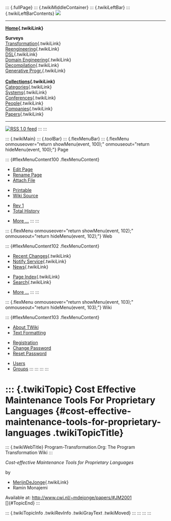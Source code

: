 ::: {.fullPage}
::: {.twikiMiddleContainer}
::: {.twikiLeftBar}
::: {.twikiLeftBarContents}
![](../pub/transformation.gif)

------------------------------------------------------------------------

**[Home](WebHome){.twikiLink}**

**Surveys**\
[Transformation](ProgramTransformation){.twikiLink}\
[Reengineering](ReengineeringWiki){.twikiLink}\
[DSL](DomainSpecificLanguages){.twikiLink}\
[Domain Engineering](DomainEngineering){.twikiLink}\
[Decompilation](DeCompilation){.twikiLink}\
[Generative Progr.](GenerativeProgrammingWiki){.twikiLink}\
\
**[Collections](CategoryCollection){.twikiLink}**\
[Categories](CategoryCategory){.twikiLink}\
[Systems](TransformationSystems){.twikiLink}\
[Conferences](TransformationConferences){.twikiLink}\
[People](TransformationPeople){.twikiLink}\
[Companies](TransformationCompanies){.twikiLink}\
[Papers](CategoryPaper){.twikiLink}

------------------------------------------------------------------------

[![](../pub/rss.gif "RSS 1.0 feed")](WebRss@skin=rss)
:::
:::

::: {.twikiMain}
::: {.toolBar}
::: {.flexMenuBar}
::: {.flexMenu onmouseover="return showMenu(event, 100);" onmouseout="return hideMenu(event, 100);"}
Page

::: {#flexMenuContent100 .flexMenuContent}
-   [Edit
    Page](http://www.program-transformation.org/edit/Transform/CostEffectiveMaintenanceToolsForProprietaryLanguages?t=1536826445)
-   [Rename
    Page](http://www.program-transformation.org/rename/Transform/CostEffectiveMaintenanceToolsForProprietaryLanguages)
-   [Attach
    File](http://www.program-transformation.org/attach/Transform/CostEffectiveMaintenanceToolsForProprietaryLanguages)

<!-- -->

-   [Printable](http://www.program-transformation.org/view/Transform/CostEffectiveMaintenanceToolsForProprietaryLanguages?skin=print.pattern)
-   [Wiki
    Source](http://www.program-transformation.org/view/Transform/CostEffectiveMaintenanceToolsForProprietaryLanguages?skin=text&raw=on&contenttype=text/plain)

<!-- -->

-   [Rev
    1](http://www.program-transformation.org/view/Transform/CostEffectiveMaintenanceToolsForProprietaryLanguages?rev=1.1)
-   [Total
    History](http://www.program-transformation.org/rdiff/Transform/CostEffectiveMaintenanceToolsForProprietaryLanguages)

<!-- -->

-   [More
    \...](http://www.program-transformation.org/oops/Transform/CostEffectiveMaintenanceToolsForProprietaryLanguages?template=oopsmore&param1=1.1&param2=1.1)
:::
:::

::: {.flexMenu onmouseover="return showMenu(event, 102);" onmouseout="return hideMenu(event, 102);"}
Web

::: {#flexMenuContent102 .flexMenuContent}
-   [Recent Changes](WebChanges){.twikiLink}
-   [Notify Service](WebNotify){.twikiLink}
-   [News](WebNews){.twikiLink}

<!-- -->

-   [Page Index](WebIndex){.twikiLink}
-   [Search](WebSearch){.twikiLink}

<!-- -->

-   [More
    \...](http://www.program-transformation.org/oops/Transform/CostEffectiveMaintenanceToolsForProprietaryLanguages?template=oopsmore&param1=1.1&param2=1.1)
:::
:::

::: {.flexMenu onmouseover="return showMenu(event, 103);" onmouseout="return hideMenu(event, 103);"}
Wiki

::: {#flexMenuContent103 .flexMenuContent}
-   [About
    TWiki](http://www.program-transformation.org/view/TWiki/WebHome)
-   [Text
    Formatting](http://www.program-transformation.org/view/TWiki/TextFormattingRules)

<!-- -->

-   [Registration](http://www.program-transformation.org/view/TWiki/TWikiRegistration)
-   [Change
    Password](http://www.program-transformation.org/view/TWiki/ChangePassword)
-   [Reset
    Password](http://www.program-transformation.org/view/TWiki/ResetPassword)

<!-- -->

-   [Users](http://www.program-transformation.org/view/Main/TWikiUsers)
-   [Groups](http://www.program-transformation.org/view/Main/TWikiGroups)
:::
:::
:::
:::

::: {.twikiTopic}
Cost Effective Maintenance Tools For Proprietary Languages {#cost-effective-maintenance-tools-for-proprietary-languages .twikiTopicTitle}
==========================================================

::: {.twikiWebTitle}
Program-Transformation.Org: The Program Transformation Wiki
:::

*Cost-effective Maintenance Tools for Proprietary Languages*

by

-   [MerijnDeJonge](MerijnDeJonge){.twikiLink}
-   Ramin Monajemi

Available at: <http://www.cwi.nl/~mdejonge/papers/#JM2001>\
[]{#TopicEnd}
:::

::: {.twikiTopicInfo .twikiRevInfo .twikiGrayText .twikiMoved}
:::
:::
:::
:::
